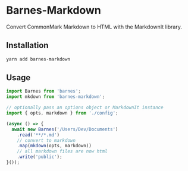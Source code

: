 # Barnes-Markdown
Convert CommonMark Markdown to HTML with the MarkdownIt library.

## Installation
```bash
yarn add barnes-markdown
```

## Usage
```javascript
import Barnes from 'barnes';
import mkdown from 'barnes-markdown';

// optionally pass an options object or MarkdownIt instance
import { opts, markdown } from './config';

(async () => {
  await new Barnes('/Users/Dev/Documents')
    .read('**/*.md')
    // convert to markdown 
    .map(mkdown(opts, markdown))
    // all markdown files are now html
    .write('public');
}());
```